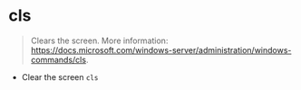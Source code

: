 # cls
> Clears the screen.
> More information: <https://docs.microsoft.com/windows-server/administration/windows-commands/cls>.

- Clear the screen
`cls`
